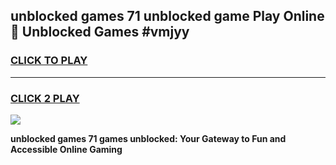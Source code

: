 
## unblocked games 71 unblocked game Play Online 👋 Unblocked Games #vmjyy
<h3>
<a href="https://premium.freeplayer.one?title=unblocked_games_71&ref=21F">CLICK TO PLAY</a></h3>
<hr>

<h3>
<a href="https://premium.freeplayer.one?title=unblocked_games_71&ref=21F">CLICK 2 PLAY</a>
  
</h3>

<a href="https://premium.freeplayer.one?title=unblocked_games_71&ref=21F/"><img src="https://clearcache.store/games.png"></a>


**unblocked games 71 games unblocked: Your Gateway to Fun and Accessible Online Gaming**

